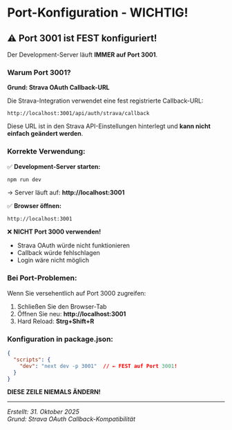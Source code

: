 # Port-Konfiguration - WICHTIG!

## ⚠️ Port 3001 ist FEST konfiguriert!

Der Development-Server läuft **IMMER auf Port 3001**.

### Warum Port 3001?

**Grund: Strava OAuth Callback-URL**

Die Strava-Integration verwendet eine fest registrierte Callback-URL:
```
http://localhost:3001/api/auth/strava/callback
```

Diese URL ist in den Strava API-Einstellungen hinterlegt und **kann nicht einfach geändert werden**.

### Korrekte Verwendung:

✅ **Development-Server starten:**
```bash
npm run dev
```
→ Server läuft auf: **http://localhost:3001**

✅ **Browser öffnen:**
```
http://localhost:3001
```

❌ **NICHT Port 3000 verwenden!**
- Strava OAuth würde nicht funktionieren
- Callback würde fehlschlagen
- Login wäre nicht möglich

### Bei Port-Problemen:

Wenn Sie versehentlich auf Port 3000 zugreifen:
1. Schließen Sie den Browser-Tab
2. Öffnen Sie neu: **http://localhost:3001**
3. Hard Reload: **Strg+Shift+R**

### Konfiguration in package.json:

```json
{
  "scripts": {
    "dev": "next dev -p 3001"  // ← FEST auf Port 3001!
  }
}
```

**DIESE ZEILE NIEMALS ÄNDERN!**

---

*Erstellt: 31. Oktober 2025*  
*Grund: Strava OAuth Callback-Kompatibilität*
